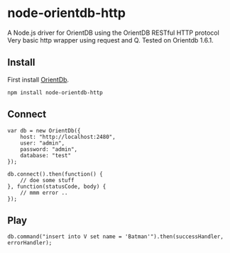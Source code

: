 node-orientdb-http
==================

A Node.js driver for OrientDB using the OrientDB RESTful HTTP protocol
Very basic http wrapper using request and Q. Tested on Orientdb 1.6.1.

## Install
First install [OrientDb](http://www.orientdb.org/). 
```
npm install node-orientdb-http
```

## Connect
```
var db = new OrientDb({
    host: "http://localhost:2480",
    user: "admin",
    password: "admin",
    database: "test"
});

db.connect().then(function() {
    // doe some stuff
}, function(statusCode, body) {
    // mmm error ..
});
```

## Play
```
db.command("insert into V set name = 'Batman'").then(successHandler, errorHandler);
```